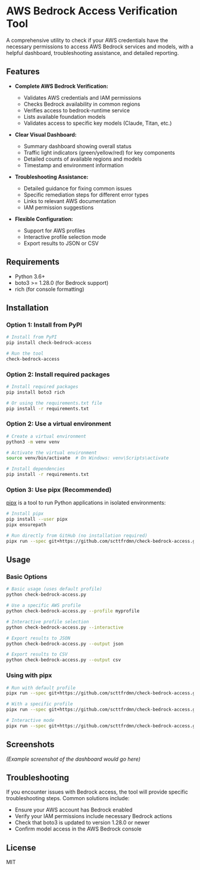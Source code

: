 # AWS Bedrock Access Verification Tool

A comprehensive utility to check if your AWS credentials have the necessary permissions to access AWS Bedrock services and models, with a helpful dashboard, troubleshooting assistance, and detailed reporting.

## Features

- **Complete AWS Bedrock Verification:**
  - Validates AWS credentials and IAM permissions
  - Checks Bedrock availability in common regions
  - Verifies access to bedrock-runtime service
  - Lists available foundation models
  - Validates access to specific key models (Claude, Titan, etc.)

- **Clear Visual Dashboard:**
  - Summary dashboard showing overall status
  - Traffic light indicators (green/yellow/red) for key components
  - Detailed counts of available regions and models
  - Timestamp and environment information

- **Troubleshooting Assistance:**  
  - Detailed guidance for fixing common issues
  - Specific remediation steps for different error types
  - Links to relevant AWS documentation
  - IAM permission suggestions

- **Flexible Configuration:**
  - Support for AWS profiles
  - Interactive profile selection mode
  - Export results to JSON or CSV

## Requirements

- Python 3.6+
- boto3 >= 1.28.0 (for Bedrock support)
- rich (for console formatting)

## Installation

### Option 1: Install from PyPI

```bash
# Install from PyPI
pip install check-bedrock-access

# Run the tool
check-bedrock-access
```

### Option 2: Install required packages

```bash
# Install required packages
pip install boto3 rich

# Or using the requirements.txt file
pip install -r requirements.txt
```

### Option 2: Use a virtual environment

```bash
# Create a virtual environment
python3 -m venv venv

# Activate the virtual environment
source venv/bin/activate  # On Windows: venv\Scripts\activate

# Install dependencies
pip install -r requirements.txt
```

### Option 3: Use pipx (Recommended)

[pipx](https://github.com/pypa/pipx) is a tool to run Python applications in isolated environments:

```bash
# Install pipx
pip install --user pipx
pipx ensurepath

# Run directly from GitHub (no installation required)
pipx run --spec git+https://github.com/scttfrdmn/check-bedrock-access.git check-bedrock-access.py
```

## Usage

### Basic Options

```bash
# Basic usage (uses default profile)
python check-bedrock-access.py

# Use a specific AWS profile
python check-bedrock-access.py --profile myprofile

# Interactive profile selection
python check-bedrock-access.py --interactive

# Export results to JSON
python check-bedrock-access.py --output json

# Export results to CSV
python check-bedrock-access.py --output csv
```

### Using with pipx

```bash
# Run with default profile
pipx run --spec git+https://github.com/scttfrdmn/check-bedrock-access.git check-bedrock-access.py

# With a specific profile
pipx run --spec git+https://github.com/scttfrdmn/check-bedrock-access.git check-bedrock-access.py --profile your-profile

# Interactive mode
pipx run --spec git+https://github.com/scttfrdmn/check-bedrock-access.git check-bedrock-access.py --interactive
```

## Screenshots

_(Example screenshot of the dashboard would go here)_

## Troubleshooting

If you encounter issues with Bedrock access, the tool will provide specific troubleshooting steps. Common solutions include:

- Ensure your AWS account has Bedrock enabled
- Verify your IAM permissions include necessary Bedrock actions
- Check that boto3 is updated to version 1.28.0 or newer
- Confirm model access in the AWS Bedrock console

## License

MIT